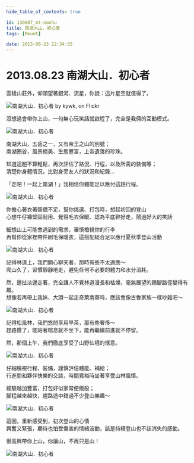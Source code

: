 ```yaml
---
hide_table_of_contents: true

id: 130807_mt-nanhu
title: 南湖大山．初心者
tags: [Mount]

date: 2013-08-23 22:34:55
---
```


2013.08.23 南湖大山．初心者
========================

雲稜山莊外，仰頭望著銀河、流星，你說：這片星空就值得了。

![南湖大山．初心者 by kywk, on Flickr](http://farm4.staticflickr.com/3783/9578440845_a6e5297b8b_c.jpg)

沒想過會帶你上山，一句無心玩笑話就啟程了，完全是我倆的互動模式。

![南湖大山．初心者](http://farm4.staticflickr.com/3774/9578456681_dd6cbd8cc1_c.jpg)

南湖大山，五岳之一，又有帝王之山的別號；  
南湖圈谷，風景絕美、生態豐富，上帝遺落的珍珠。

知道這趟不算輕鬆，再次評估了路況、行程，以及所需的裝備等；  
清楚你身體情況，比對身旁友人的狀況和紀錄...

「走吧！一起上南湖！」我相信你體能足以應付這趟行程。

![南湖大山．初心者](http://farm4.staticflickr.com/3730/9581217054_2da2920c53_c.jpg)

你擔心著衣著裝備不足，幫你挑選、打包時，想起初回的登山  
心想牛仔褲堅固耐用、覺得毛衣保暖、認為平底鞋好走，鬧過好大的笑話

細想山上可能會遇到的需求，審慎檢視你的行李  
再幫你從家裡帶件刷毛保暖衣，這搭配組合足以應付夏秋季登山活動

![南湖大山．初心者](http://farm8.staticflickr.com/7291/9581231476_9ea7f08a59_c.jpg)

記得林道上，我們開心聊天著，那時有些不太適應～  
爬山久了，習慣靜靜地走，避免任何不必要的體力和水分消耗。

然，邊扯淡邊走著，完全讓人不覺林道漫長和枯燥，毫無展望的踢腳路徑變得有趣。  
想像若再帶上我妹、大頭一起走奇萊南華時，應該會像古魯家族一樣吵雜吧～

![南湖大山．初心者](http://farm4.staticflickr.com/3762/9578387387_80fe24cc4e_c.jpg)

記得松風林，我們悠閒享用早茶，那有些奢侈～  
趕路慣了，能站著喘息就不坐下，能再繼續前進就不停留。

然，那個上午，我們徹底享受了山野仙境的愜意。

![南湖大山．初心者](http://farm6.staticflickr.com/5474/9578400505_4026d57932_c.jpg)

仔細檢視行程、裝備，謹慎評估體能、補給；  
行進間和夥伴快樂的交談，時間寬裕時坐著享受山林風情。

經驗越加豐富，打包好似家常便飯般；  
腳程越來越快，趕路途中錯過不少登山樂趣～

![南湖大山．初心者](http://farm6.staticflickr.com/5442/9581180346_a038e166e4_c.jpg)

這回，重新感受到，初次登山的心情  
興奮又緊張，期待也怕受傷害的情緒波動，該是持續登山也不該消失的感動。

很高興帶你上山，你讓山，不再只是山！

![南湖大山．初心者](http://farm3.staticflickr.com/2836/9581238158_ca51613984_c.jpg)
